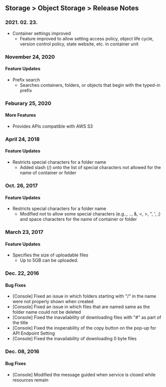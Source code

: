 ## Storage > Object Storage > Release Notes

### 2021. 02. 23.
* Container settings improved
    * Feature improved to allow setting access policy, object life cycle, version control policy, state website, etc. in container unit


### November 24, 2020

#### Feature Updates
* Prefix search
    * Searches containers, folders, or objects that begin with the typed-in prefix

### Feburary 25, 2020

#### More Features
* Provides APIs compatible with AWS S3

### April 24, 2018

#### Feature Updates
* Restricts special characters for a folder name
    * Added slash (/) onto the list of special characters not allowed for the name of container or folder

### Oct. 26, 2017

#### Feature Updates
* Restricts special characters for a folder name
    * Modified not to allow some special characters (e.g.., .., &, <, >, ", ', ;) and space characters for the name of container or folder

### March 23, 2017

#### Feature Updates

* Specifies the size of uploadable files
    * Up to 5GB can be uploaded.

### Dec. 22, 2016

#### Bug Fixes
* [Console] Fixed an issue in which folders starting with "/" in the name were not properly shown when created
* [Console] Fixed an issue in which files that are named same as the folder name could not be deleted
* [Console] Fixed the inavailability of downloading files with "#" as part of the title
* [Console] Fixed the inoperability of the copy button on the pop-up for API Endpoint Setting
* [Console] Fixed the inavailability of downloading 0 byte files

### Dec. 08, 2016

#### Bug Fixes
* [Console] Modified the message guided when service is closed while resources remain
